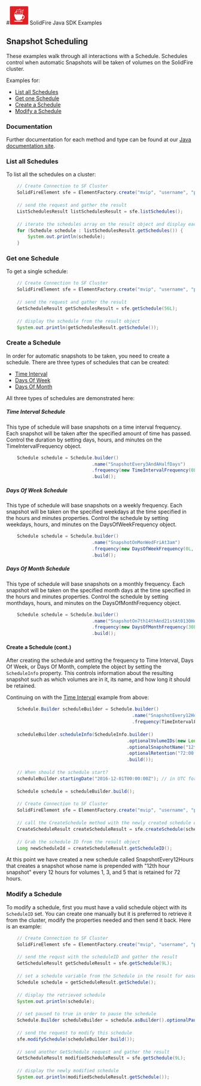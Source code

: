 #<img src="https://raw.githubusercontent.com/solidfire/solidfire-sdk-java/gh-pages/Java-SDK-Icon-RGB-02.png" height="50" width="50" > SolidFire Java SDK Examples

## Snapshot Scheduling

These examples walk through all interactions with a Schedule. Schedules control when automatic Snapshots will be taken of volumes on the SolidFire cluster.

Examples for:

- [List all Schedules](#list-all-schedules)
- [Get one Schedule](#get-one-schedule)
- [Create a Schedule](#create-a-schedule)
- [Modify a Schedule](#modify-a-schedule)

### Documentation

Further documentation for each method and type can be found at our [Java documentation site](http://solidfire.github.io/solidfire-sdk-java/doc/1.1.0.79). 

### List all Schedules

To list all the schedules on a cluster:

``` java
    // Create Connection to SF Cluster
    SolidFireElement sfe = ElementFactory.create("mvip", "username", "password", "8.0");
    
    // send the request and gather the result
    ListSchedulesResult listSchedulesResult = sfe.listSchedules();
    
    // iterate the schedules array on the result object and display each Schedule
    for (Schedule schedule : listSchedulesResult.getSchedules()) {
        System.out.println(schedule);
    }
```

### Get one Schedule

To get a single schedule:

``` java
    // Create Connection to SF Cluster
    SolidFireElement sfe = ElementFactory.create("mvip", "username", "password", "8.0");
    
    // send the request and gather the result
    GetScheduleResult getSchedulesResult = sfe.getSchedule(56L);
    
    // display the schedule from the result object
    System.out.println(getSchedulesResult.getSchedule());
```

### Create a Schedule

In order for automatic snapshots to be taken, you need to create a schedule. There are three types of schedules that can be created:

- [Time Interval](#time-interval-schedule) 
- [Days Of Week](#days-of-week-schedule)
- [Days Of Month](#days-of-month-schedule)

All three types of schedules are demonstrated here:

##### Time Interval Schedule

This type of schedule will base snapshots on a time interval frequency. Each snapshot will be taken after the specified amount of time has passed. Control the duration by setting days, hours, and minutes on the TimeIntervalFrequency object.

``` java
    Schedule schedule = Schedule.builder()
                                .name("SnapshotEvery3AndAHalfDays")
                                .frequency(new TimeIntervalFrequency(0L, 12L, 3L))
                                .build();
```

##### Days Of Week Schedule

This type of schedule will base snapshots on a weekly frequency. Each snapshot will be taken on the specified weekdays at the time specified in the hours and minutes properties. Control the schedule by setting weekdays, hours, and minutes on the DaysOfWeekFrequency object.

``` java
    Schedule schedule = Schedule.builder()
                                .name("SnapshotOnMonWedFriAt3am")
                                .frequency(new DaysOfWeekFrequency(0L, 3L, new Weekday[]{Weekday.Monday, Weekday.Wednesday, Weekday.Friday}))
                                .build();
```

##### Days Of Month Schedule

This type of schedule will base snapshots on a monthly frequency. Each snapshot will be taken on the specified month days at the time specified in the hours and minutes properties. Control the schedule by setting monthdays, hours, and minutes on the DaysOfMonthFrequency object.

``` java
    Schedule schedule = Schedule.builder()
                                .name("SnapshotOn7th14thAnd21stAt0130Hours")
                                .frequency(new DaysOfMonthFrequency(30L, 3L, new Long[]{7L, 14L, 21L}))
                                .build();
```

#### Create a Schedule (cont.)

After creating the schedule and setting the frequency to Time Interval, Days Of Week, or Days Of Month, complete the object by setting the `ScheduleInfo` property. This controls information about the resulting snapshot such as which volumes are in it, its name, and how long it should be retained.

Continuing on with the [Time Interval](#time-interval-schedule) example from above:

```java
    Schedule.Builder scheduleBuilder = Schedule.builder()
                                               .name("SnapshotEvery12Hours")
                                               .frequency(TimeIntervalFrequency.builder().hours(12L).build());

    scheduleBuilder.scheduleInfo(ScheduleInfo.builder()
                                             .optionalVolumeIDs(new Long[]{1L, 3L, 5L})
                                             .optionalSnapshotName("12th hour snapshot")
                                             .optionalRetention("72:00:00") // in HH:mm:ss format
                                             .build());
    
    // When should the schedule start?
    scheduleBuilder.startingDate("2016-12-01T00:00:00Z"); // in UTC format

    Schedule schedule = scheduleBuilder.build();

    // Create Connection to SF Cluster
    SolidFireElement sfe = ElementFactory.create("mvip", "username", "password", "8.0");

    // call the CreateSchedule method with the newly created schedule object
    CreateScheduleResult createScheduleResult = sfe.createSchedule(schedule);

    // Grab the schedule ID from the result object
    Long newScheduleId = createScheduleResult.getScheduleID();
```

At this point we have created a new schedule called SnapshotEvery12Hours that creates a snapshot whose name is prepended with "12th hour snapshot" every 12 hours for volumes 1, 3, and 5 that is retained for 72 hours.

### Modify a Schedule

To modify a schedule, first you must have a valid schedule object with its `ScheduleID` set. You can create one manually but it is preferred to retrieve it from the cluster, modify the properties needed and then send it back. Here is an example:

``` java
    // Create Connection to SF Cluster
    SolidFireElement sfe = ElementFactory.create("mvip", "username", "password", "8.0");

    // send the requst with the scheduleID and gather the result
    GetScheduleResult getScheduleResult = sfe.getSchedule(9L);

    // set a schedule variable from the Schedule in the result for ease of use
    Schedule schedule = getScheduleResult.getSchedule();

    // display the retrieved schedule
    System.out.println(schedule);

    // set paused to true in order to pause the schedule
    Schedule.Builder scheduleBuilder = schedule.asBuilder().optionalPaused(true);

    // send the request to modify this schedule
    sfe.modifySchedule(scheduleBuilder.build());

    // send another GetSchedule request and gather the result
    GetScheduleResult modifiedScheduleResult = sfe.getSchedule(9L);

    // display the newly modified schedule
    System.out.println(modifiedScheduleResult.getSchedule());  
```
